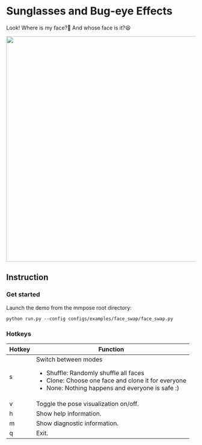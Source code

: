 # Sunglasses and Bug-eye Effects

Look! Where is my face?:eyes: And whose face is it?:laughing:

<div align="center">
    <img src="https://user-images.githubusercontent.com/15977946/149705000-8818d55c-9264-409f-b995-77718cc6c822.gif" width="600px" alt><br>
</div>

## Instruction

### Get started

Launch the demo from the mmpose root directory:

```shell
python run.py --config configs/examples/face_swap/face_swap.py
```

### Hotkeys

| Hotkey | Function                                                                                                                                                                                  |
| ------ | ----------------------------------------------------------------------------------------------------------------------------------------------------------------------------------------- |
| s      | Switch between modes <ul><li>Shuffle: Randomly shuffle all faces</li><li>Clone: Choose one face and clone it for everyone</li><li>None: Nothing happens and everyone is safe :)</li></ul> |
| v      | Toggle the pose visualization on/off.                                                                                                                                                     |
| h      | Show help information.                                                                                                                                                                    |
| m      | Show diagnostic information.                                                                                                                                                              |
| q      | Exit.                                                                                                                                                                                     |
